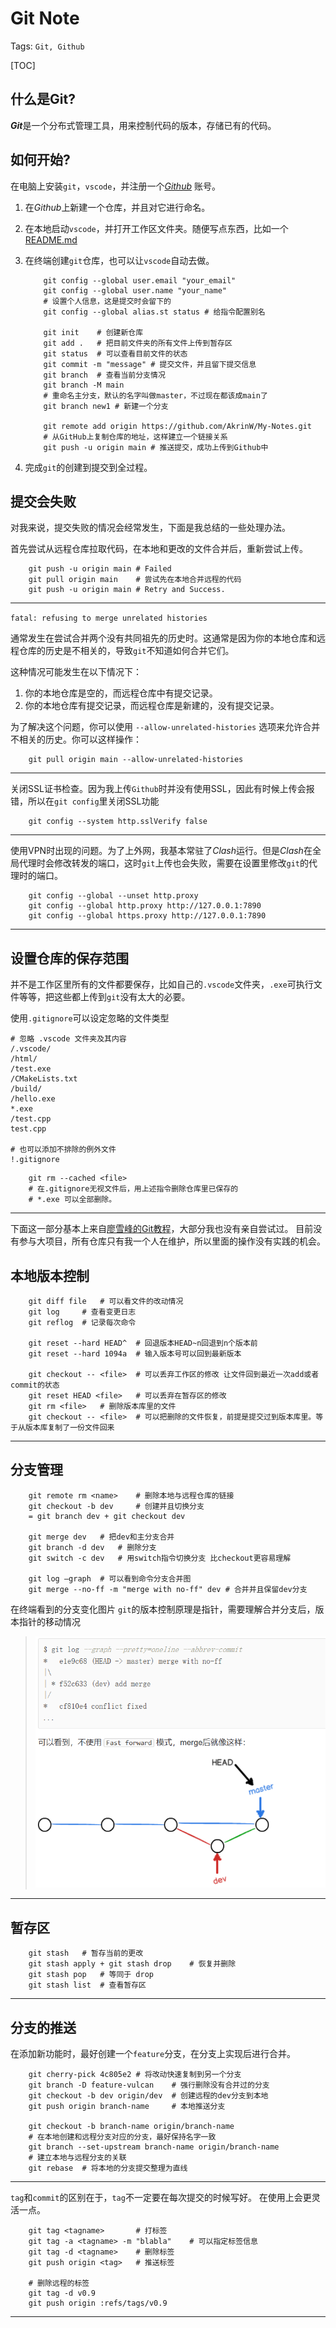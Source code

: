 # Git Note

Tags:  `Git, Github`

[TOC]

## 什么是Git?

***Git***是一个分布式管理工具，用来控制代码的版本，存储已有的代码。

## 如何开始?

在电脑上安装`git`，`vscode`，并注册一个[*Github*](https://github.com/dashboard)
账号。

1. 在*Github*上新建一个仓库，并且对它进行命名。

2. 在本地启动`vscode`，并打开工作区文件夹。随便写点东西，比如一个[README.md](README.md)

3. 在终端创建`git`仓库，也可以让`vscode`自动去做。

    ```shell
        git config --global user.email "your_email" 
        git config --global user.name "your_name"   
        # 设置个人信息，这是提交时会留下的
        git config --global alias.st status # 给指令配置别名

        git init    # 创建新仓库
        git add .   # 把目前文件夹的所有文件上传到暂存区
        git status  # 可以查看目前文件的状态
        git commit -m "message" # 提交文件，并且留下提交信息
        git branch  # 查看当前分支情况
        git branch -M main  
        # 重命名主分支，默认的名字叫做master，不过现在都该成main了
        git branch new1 # 新建一个分支

        git remote add origin https://github.com/AkrinW/My-Notes.git    
        # 从GitHub上复制仓库的地址，这样建立一个链接关系
        git push -u origin main # 推送提交，成功上传到Github中
    ```

4. 完成`git`的创建到提交到全过程。

## 提交会失败

对我来说，提交失败的情况会经常发生，下面是我总结的一些处理办法。

首先尝试从远程仓库拉取代码，在本地和更改的文件合并后，重新尝试上传。

```shell
    git push -u origin main # Failed
    git pull origin main    # 尝试先在本地合并远程的代码
    git push -u origin main # Retry and Success.

```

---

`fatal: refusing to merge unrelated histories`

通常发生在尝试合并两个没有共同祖先的历史时。这通常是因为你的本地仓库和远程仓库的历史是不相关的，导致`git`不知道如何合并它们。

这种情况可能发生在以下情况下：

1. 你的本地仓库是空的，而远程仓库中有提交记录。
2. 你的本地仓库有提交记录，而远程仓库是新建的，没有提交记录。

为了解决这个问题，你可以使用 `--allow-unrelated-histories` 选项来允许合并不相关的历史。你可以这样操作：

```shell
    git pull origin main --allow-unrelated-histories
```

---

关闭SSL证书检查。因为我上传`Github`时并没有使用SSL，因此有时候上传会报错，所以在`git config`里关闭SSL功能

```shell
    git config --system http.sslVerify false
```

---

使用VPN时出现的问题。为了上外网，我基本常驻了*Clash*运行。但是*Clash*在全局代理时会修改转发的端口，这时`git`上传也会失败，需要在设置里修改`git`的代理时的端口。

``` shell
    git config --global --unset http.proxy  
    git config --global http.proxy http://127.0.0.1:7890
    git config --global https.proxy http://127.0.0.1:7890
```

---

## 设置仓库的保存范围

并不是工作区里所有的文件都要保存，比如自己的`.vscode`文件夹，`.exe`可执行文件等等，把这些都上传到`git`没有太大的必要。

使用`.gitignore`可以设定忽略的文件类型

```shell
# 忽略 .vscode 文件夹及其内容
/.vscode/
/html/
/test.exe
/CMakeLists.txt
/build/
/hello.exe
*.exe
/test.cpp
test.cpp

# 也可以添加不排除的例外文件
!.gitignore
```

```shell
    git rm --cached <file>
    # 在.gitignore无视文件后，用上述指令删除仓库里已保存的
    # *.exe 可以全部删除。
```

---

下面这一部分基本上来自[廖雪峰的Git教程](https://www.liaoxuefeng.com/wiki/896043488029600)，大部分我也没有亲自尝试过。
目前没有参与大项目，所有仓库只有我一个人在维护，所以里面的操作没有实践的机会。

## 本地版本控制

```shell
    git diff file   # 可以看文件的改动情况
    git log     # 查看变更日志
    git reflog  # 记录每次命令

    git reset --hard HEAD^  # 回退版本HEAD~n回退到n个版本前
    git reset --hard 1094a  # 输入版本号可以回到最新版本

    git checkout -- <file>  # 可以丢弃工作区的修改 让文件回到最近一次add或者commit的状态
    git reset HEAD <file>   # 可以丢弃在暂存区的修改
    git rm <file>   # 删除版本库里的文件
    git checkout -- <file>  # 可以把删除的文件恢复，前提是提交过到版本库里。等于从版本库复制了一份文件回来
```

---

## 分支管理

```shell
    git remote rm <name>    # 删除本地与远程仓库的链接
    git checkout -b dev     # 创建并且切换分支
    = git branch dev + git checkout dev

    git merge dev   # 把dev和主分支合并
    git branch -d dev   # 删除分支
    git switch -c dev   # 用switch指令切换分支 比checkout更容易理解
    
    git log —graph  # 可以看到命令分支合并图
    git merge --no-ff -m "merge with no-ff" dev # 合并并且保留dev分支
```

在终端看到的分支变化图片
`git`的版本控制原理是指针，需要理解合并分支后，版本指针的移动情况

>![fig1](./figure/git/fig1.png)

---

## 暂存区

```shell
    git stash   # 暂存当前的更改
    git stash apply + git stash drop    # 恢复并删除    
    git stash pop   # 等同于 drop
    git stash list  # 查看暂存区
```

---

## 分支的推送

在添加新功能时，最好创建一个`feature`分支，在分支上实现后进行合并。

```shell
    git cherry-pick 4c805e2 # 将改动快速复制到另一个分支
    git branch -D feature-vulcan    # 强行删除没有合并过的分支
    git checkout -b dev origin/dev  # 创建远程的dev分支到本地
    git push origin branch-name     # 本地推送分支

    git checkout -b branch-name origin/branch-name
    # 在本地创建和远程分支对应的分支，最好保持名字一致
    git branch --set-upstream branch-name origin/branch-name
    # 建立本地与远程分支的关联
    git rebase  # 将本地的分支提交整理为直线
```

---
`tag`和`commit`的区别在于，`tag`不一定要在每次提交的时候写好。
在使用上会更灵活一点。

```shell
    git tag <tagname>       # 打标签
    git tag -a <tagname> -m "blabla"    # 可以指定标签信息
    git tag -d <tagname>    # 删除标签
    git push origin <tag>   # 推送标签

    # 删除远程的标签
    git tag -d v0.9
    git push origin :refs/tags/v0.9

```

---
